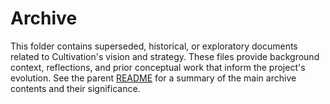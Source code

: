 # Archive

This folder contains superseded, historical, or exploratory documents related to Cultivation's vision and strategy. These files provide background context, reflections, and prior conceptual work that inform the project's evolution. See the parent [README](../README.md) for a summary of the main archive contents and their significance.
